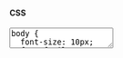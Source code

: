 #### CSS

<textarea class="code-editor-css" name="code">
body {
  font-size: 10px;
  font-family: Tahoma, Geneva, sans-serif;
  font-family: var(--text-body-font);
  color: #383838;
  color: var(--text-body-color);
}
h1, h2, h3, h4, h5, h6 {
  margin: 1rem 0 2rem 0;
  font-family: inherit;
  font-family: var(--text-heading-font);
  font-weight: normal;
  font-weight: var(--text-heading-weight);
  color: inherit;
  color: var(--text-heading-color);
}
</textarea>